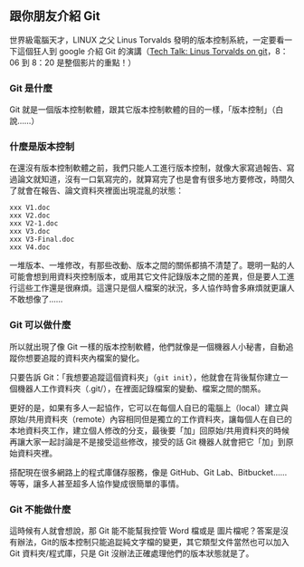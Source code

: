 ## 跟你朋友介紹 Git
世界級電腦天才，LINUX 之父 Linus Torvalds 發明的版本控制系統，一定要看一下這個狂人到 google 介紹 Git 的演講（[Tech Talk: Linus Torvalds on git](https://youtu.be/4XpnKHJAok8?t=486)，8：06 到 8：20 是整個影片的重點！）

### Git 是什麼
Git 就是一個版本控制軟體，跟其它版本控制軟體的目的一樣，「版本控制」（白說……）

### 什麼是版本控制
在還沒有版本控制軟體之前，我們只能人工進行版本控制，就像大家寫過報告、寫過論文就知道，沒有一口氣寫完的，就算寫完了也是會有很多地方要修改，時間久了就會在報告、論文資料夾裡面出現混亂的狀態：
```
xxx V1.doc
xxx V2.doc
xxx V2-1.doc
xxx V3.doc
xxx V3-Final.doc
xxx V4.doc
```
一堆版本、一堆修改，有那些改動、版本之間的關係都搞不清楚了。聰明一點的人可能會想到用資料夾控制版本，或用其它文件記錄版本之間的差異，但是要人工進行這些工作還是很麻煩。這還只是個人檔案的狀況，多人協作時會多麻煩就更讓人不敢想像了……

### Git 可以做什麼
所以就出現了像 Git 一樣的版本控制軟體，他們就像是一個機器人小秘書，自動追蹤你想要追蹤的資料夾內檔案的變化。

只要告訴 Git：「我想要追蹤這個資料夾」（`git init`），他就會在背後幫你建立一個機器人工作資料夾（.git/），在裡面記錄檔案的變動、檔案之間的關系。

更好的是，如果有多人一起協作，它可以在每個人自已的電腦上（local）建立與原始/共用資料夾（remote）內容相同但是獨立的工作資料夾，讓每個人在自已的本地資料夾工作，建立個人修改的分支，最後要「加」回原始/共用資料夾的時候再讓大家一起討論是不是接受這些修改，接受的話 Git 機器人就會把它「加」到原始資料夾裡。

搭配現在很多網路上的程式庫儲存服務，像是 GitHub、Git Lab、Bitbucket……等等，讓多人甚至超多人協作變成很簡單的事情。

### Git 不能做什麼
這時候有人就會想說，那 Git 能不能幫我控管 Word 檔或是 圖片檔呢？答案是沒有辦法，Git的版本控制只能追踨純文字檔的變更，其它類型文件當然也可以加入 Git 資料夾/程式庫，只是 Git 沒辦法正確處理他們的版本狀態就是了。
